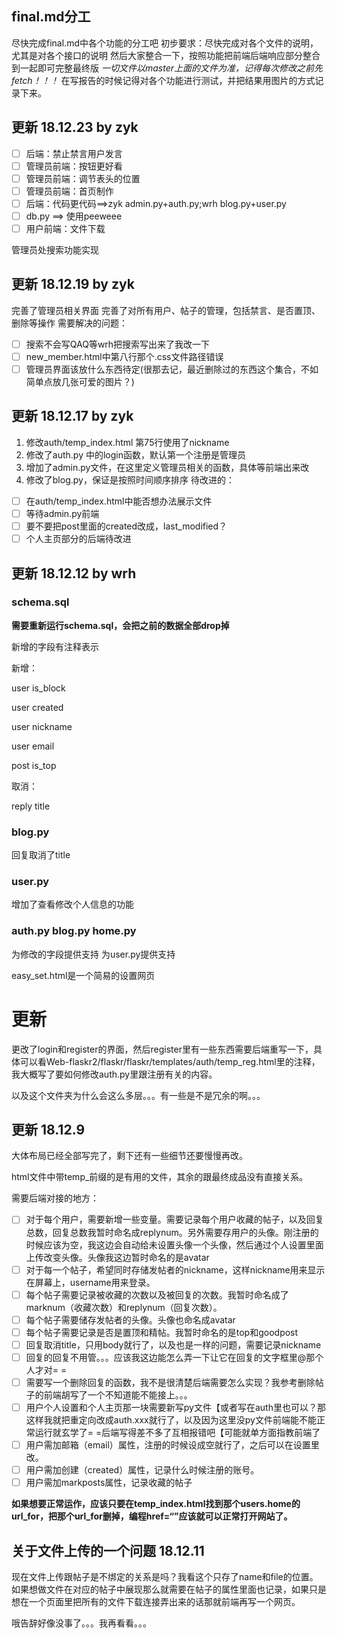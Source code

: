 ## final.md分工
尽快完成final.md中各个功能的分工吧
初步要求：尽快完成对各个文件的说明，尤其是对各个接口的说明
然后大家整合一下，按照功能把前端后端响应部分整合到一起即可完整最终版
*一切文件以master上面的文件为准，记得每次修改之前先fetch！！！*
在写报告的时候记得对各个功能进行测试，并把结果用图片的方式记录下来。

## 更新 18.12.23 by zyk
- [ ] 后端：禁止禁言用户发言
- [ ] 管理员前端：按钮更好看
- [ ] 管理员前端：调节表头的位置
- [ ] 管理员前端：首页制作
- [ ] 后端：代码更代码==>zyk admin.py+auth.py;wrh blog.py+user.py
- [ ] db.py ==> 使用peeweee
- [ ] 用户前端：文件下载

管理员处搜索功能实现
## 更新 18.12.19 by zyk
完善了管理员相关界面
完善了对所有用户、帖子的管理，包括禁言、是否置顶、删除等操作
需要解决的问题：
- [ ] 搜索不会写QAQ等wrh把搜索写出来了我改一下
- [ ] new_member.html中第八行那个.css文件路径错误
- [ ] 管理员界面该放什么东西待定(很那去记，最近删除过的东西这个集合，不如简单点放几张可爱的图片？)
## 更新 18.12.17 by zyk
1. 修改auth/temp_index.html 第75行使用了nickname
2. 修改了auth.py 中的login函数，默认第一个注册是管理员
3. 增加了admin.py文件，在这里定义管理员相关的函数，具体等前端出来改
4. 修改了blog.py，保证是按照时间顺序排序
待改进的：
- [ ] 在auth/temp_index.html中能否想办法展示文件
- [ ] 等待admin.py前端
- [ ] 要不要把post里面的created改成，last_modified？
- [ ] 个人主页部分的后端待改进
## 更新 18.12.12 by wrh

### schema.sql
**需要重新运行schema.sql，会把之前的数据全部drop掉**

新增的字段有注释表示

新增：

user is_block

user created

user nickname

user email

post is_top

取消：

reply title


### blog.py
回复取消了title

### user.py
增加了查看修改个人信息的功能

### auth.py blog.py home.py
为修改的字段提供支持 为user.py提供支持

easy_set.html是一个简易的设置网页


# 更新
更改了login和register的界面，然后register里有一些东西需要后端重写一下，具体可以看Web-flaskr2/flaskr/flaskr/templates/auth/temp_reg.html里的注释，我大概写了要如何修改auth.py里跟注册有关的内容。

以及这个文件夹为什么会这么多层。。。有一些是不是冗余的啊。。。



## 更新 18.12.9

大体布局已经全部写完了，剩下还有一些细节还要慢慢再改。

html文件中带temp_前缀的是有用的文件，其余的跟最终成品没有直接关系。

需要后端对接的地方：

- [ ] 对于每个用户，需要新增一些变量。需要记录每个用户收藏的帖子，以及回复总数，回复总数我暂时命名成replynum。另外需要存用户的头像。刚注册的时候应该为空，我这边会自动给未设置头像一个头像，然后通过个人设置里面上传改变头像。头像我这边暂时命名的是avatar
- [ ] 对于每一个帖子，希望同时存储发帖者的nickname，这样nickname用来显示在屏幕上，username用来登录。
- [ ] 每个帖子需要记录被收藏的次数以及被回复的次数。我暂时命名成了marknum（收藏次数）和replynum（回复次数）。
- [ ] 每个帖子需要储存发帖者的头像。头像也命名成avatar
- [ ] 每个帖子需要记录是否是置顶和精帖。我暂时命名的是top和goodpost
- [ ] 回复取消title，只用body就行了，以及也是一样的问题，需要记录nickname
- [ ] 回复的回复不用管。。。应该我这边能怎么弄一下让它在回复的文字框里@那个人才对= =
- [ ] 需要写一个删除回复的函数，我不是很清楚后端需要怎么实现？我参考删除帖子的前端胡写了一个不知道能不能接上。。。
- [ ] 用户个人设置和个人主页那一块需要新写py文件【或者写在auth里也可以？那这样我就把重定向改成auth.xxx就行了，以及因为这里没py文件前端能不能正常运行就玄学了= =后端写得差不多了互相报错吧【可能就单方面指教前端了
- [ ] 用户需加邮箱（email）属性，注册的时候设成空就行了，之后可以在设置里改。
- [ ] 用户需加创建（created）属性，记录什么时候注册的账号。
- [ ] 用户需加markposts属性，记录收藏的帖子

**如果想要正常运作，应该只要在temp_index.html找到那个users.home的url_for，把那个url_for删掉，编程href=“”应该就可以正常打开网站了。**

## 关于文件上传的一个问题 18.12.11

现在文件上传跟帖子是不绑定的关系是吗？我看这个只存了name和file的位置。如果想做文件在对应的帖子中展现那么就需要在帖子的属性里面也记录，如果只是想在一个页面里把所有的文件下载连接弄出来的话那就前端再写一个网页。

哦告辞好像没事了。。。我再看看。。。